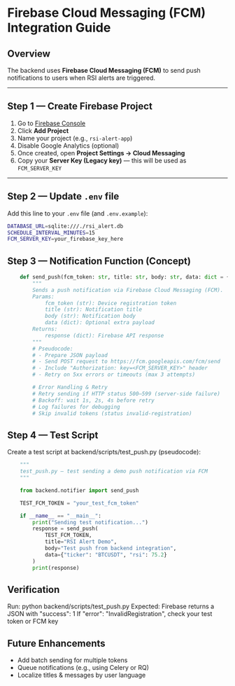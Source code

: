 # Firebase Cloud Messaging (FCM) Integration Guide

## Overview
The backend uses **Firebase Cloud Messaging (FCM)** to send push notifications to users when RSI alerts are triggered.

---

## Step 1 — Create Firebase Project
1. Go to [Firebase Console](https://console.firebase.google.com/)
2. Click **Add Project**
3. Name your project (e.g., `rsi-alert-app`)
4. Disable Google Analytics (optional)
5. Once created, open **Project Settings → Cloud Messaging**
6. Copy your **Server Key (Legacy key)** — this will be used as `FCM_SERVER_KEY`

---

## Step 2 — Update `.env` file

Add this line to your `.env` file (and `.env.example`):

```bash
DATABASE_URL=sqlite:///./rsi_alert.db
SCHEDULE_INTERVAL_MINUTES=15
FCM_SERVER_KEY=your_firebase_key_here
```

## Step 3 — Notification Function (Concept)

```python
    def send_push(fcm_token: str, title: str, body: str, data: dict = {}):
        """
        Sends a push notification via Firebase Cloud Messaging (FCM).
        Params:
            fcm_token (str): Device registration token
            title (str): Notification title
            body (str): Notification body
            data (dict): Optional extra payload
        Returns:
            response (dict): Firebase API response
        """
        # Pseudocode:
        # - Prepare JSON payload
        # - Send POST request to https://fcm.googleapis.com/fcm/send
        # - Include "Authorization: key=<FCM_SERVER_KEY>" header
        # - Retry on 5xx errors or timeouts (max 3 attempts)

        # Error Handling & Retry
        # Retry sending if HTTP status 500–599 (server-side failure)
        # Backoff: wait 1s, 2s, 4s before retry
        # Log failures for debugging
        # Skip invalid tokens (status invalid-registration)
```

##  Step 4 — Test Script

Create a test script at backend/scripts/test_push.py (pseudocode):

```python
    """
    test_push.py — test sending a demo push notification via FCM
    """

    from backend.notifier import send_push

    TEST_FCM_TOKEN = "your_test_fcm_token"

    if __name__ == "__main__":
        print("Sending test notification...")
        response = send_push(
            TEST_FCM_TOKEN,
            title="RSI Alert Demo",
            body="Test push from backend integration",
            data={"ticker": "BTCUSDT", "rsi": 75.2}
        )
        print(response)
```

## Verification

Run: python backend/scripts/test_push.py
Expected: Firebase returns a JSON with "success": 1
If "error": "InvalidRegistration", check your test token or FCM key

## Future Enhancements

- Add batch sending for multiple tokens
- Queue notifications (e.g., using Celery or RQ)
- Localize titles & messages by user language